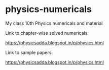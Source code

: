 # physics-numericals
My class 10th Physics numericals and material

Link to chapter-wise solved numericals:

https://physicsadda.blogspot.in/p/physics.html

Link to sample papers:

https://physicsadda.blogspot.in/p/physics.html





